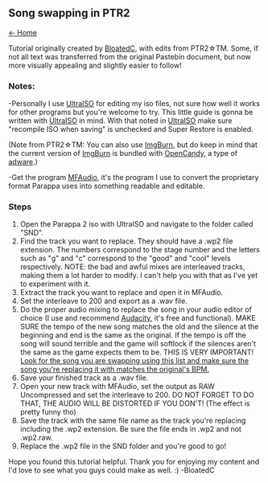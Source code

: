 ## Song swapping in PTR2

[← Home](https://ptrguide.github.io)

Tutorial originally created by [BloatedC](https://twitter.com/BloatedC), with edits from PTR2☆TM. Some, if not all text was transferred from the original Pastebin document, but now more visually appealing and slightly easier to follow!

### Notes:

-Personally I use [UltraISO](https://www.ultraiso.com/) for editing my iso files, not sure how well it works for other programs but you're welcome to try. This little guide is gonna be written with [UltraISO](https://www.ultraiso.com/) in mind. With that noted in [UltraISO](https://www.ultraiso.com/) make sure "recompile ISO when saving" is unchecked and Super Restore is enabled.

(Note from PTR2☆TM: You can also use [ImgBurn](http://imgburn.com/), but do keep in mind that the current version of [ImgBurn](http://imgburn.com/) is bundled with [OpenCandy](https://en.wikipedia.org/wiki/OpenCandy), a type of [adware](https://en.wikipedia.org/wiki/Adware).)

-Get the program [MFAudio](https://www.zophar.net/download_file/3180), it's the program I use to convert the proprietary format Parappa uses into something readable and editable.

### Steps

1. Open the Parappa 2 iso with UltraISO and navigate to the folder called "SND".
2. Find the track you want to replace. They should have a .wp2 file extension. The numbers correspond to the stage number and the letters such as "g" and "c" correspond to the "good" and "cool" levels respectively. NOTE: the bad and awful mixes are interleaved tracks, making them a lot harder to modify. I can't help you with that as I've yet to experiment with it.
3. Extract the track you want to replace and open it in MFAudio.
4. Set the interleave to 200 and export as a .wav file.
5. Do the proper audio mixing to replace the song in your audio editor of choice (I use and recommend [Audacity](https://www.audacityteam.org/download/), it's free and functional). MAKE SURE the tempo of the new song matches the old and the silence at the beginning and end is the same as the original. If the tempo is off the song will sound terrible and the game will softlock if the silences aren't the same as the game expects them to be. THIS IS VERY IMPORTANT! 
[Look for the song you are swapping using this list and make sure the song you're replacing it with matches the original's BPM.](./bpmlist.md)
6. Save your finished track as a .wav file.
7. Open your new track with MFAudio, set the output as RAW Uncompressed and set the interleave to 200. DO NOT FORGET TO DO THAT, THE AUDIO WILL BE DISTORTED IF YOU DON'T! (The effect is pretty funny tho)
8. Save the track with the same file name as the track you're replacing including the .wp2 extension. Be sure the file ends in .wp2 and not .wp2.raw.
9. Replace the .wp2 file in the SND folder and you're good to go!

Hope you found this tutorial helpful. Thank you for enjoying my content and I'd love to see what you guys could make as well. :)
    -BloatedC
